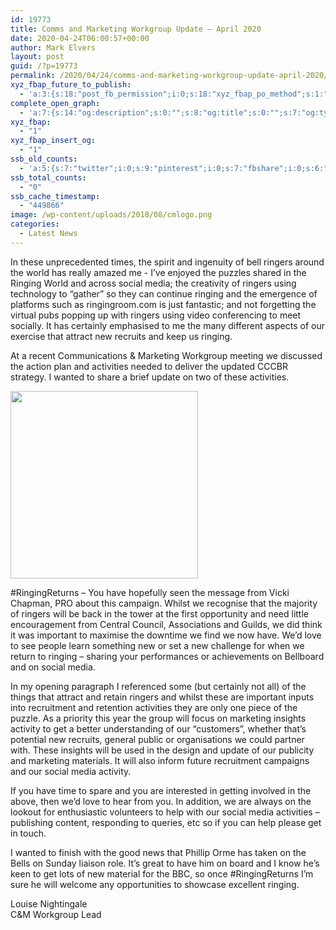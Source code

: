 ```yaml
---
id: 19773
title: Comms and Marketing Workgroup Update – April 2020
date: 2020-04-24T06:00:57+00:00
author: Mark Elvers
layout: post
guid: /?p=19773
permalink: /2020/04/24/comms-and-marketing-workgroup-update-april-2020/
xyz_fbap_future_to_publish:
  - 'a:3:{s:18:"post_fb_permission";i:0;s:18:"xyz_fbap_po_method";s:1:"2";s:16:"xyz_fbap_message";s:62:"News item added to the CCCBR website: {POST_TITLE} {PERMALINK}";}'
complete_open_graph:
  - 'a:7:{s:14:"og:description";s:0:"";s:8:"og:title";s:0:"";s:7:"og:type";s:0:"";s:12:"twitter:card";s:7:"summary";s:15:"twitter:creator";s:0:"";s:19:"twitter:description";s:0:"";s:8:"og:image";s:0:"";}'
xyz_fbap:
  - "1"
xyz_fbap_insert_og:
  - "1"
ssb_old_counts:
  - 'a:5:{s:7:"twitter";i:0;s:9:"pinterest";i:0;s:7:"fbshare";i:0;s:6:"reddit";i:0;s:6:"tumblr";N;}'
ssb_total_counts:
  - "0"
ssb_cache_timestamp:
  - "449866"
image: /wp-content/uploads/2018/08/cmlogo.png
categories:
  - Latest News
---
```

In these unprecedented times, the spirit and ingenuity of bell ringers around the world has really amazed me - I’ve enjoyed the puzzles shared in the Ringing World and across social media; the creativity of ringers using technology to “gather” so they can continue ringing and the emergence of platforms such as ringingroom.com is just fantastic; and not forgetting the virtual pubs popping up with ringers using video conferencing to meet socially. It has certainly emphasised to me the many different aspects of our exercise that attract new recruits and keep us ringing.

At a recent Communications & Marketing Workgroup meeting we discussed the action plan and activities needed to deliver the updated CCCBR strategy. I wanted to share a brief update on two of these activities.

<img loading="lazy" width="300" height="300" src="https://cccbr.org.uk/wp-content/uploads/2020/04/ringingreturns-300x300.png" alt="" srcset="https://cccbr.org.uk/wp-content/uploads/2020/04/ringingreturns-300x300.png 300w, https://cccbr.org.uk/wp-content/uploads/2020/04/ringingreturns-150x150.png 150w, https://cccbr.org.uk/wp-content/uploads/2020/04/ringingreturns-100x100.png 100w, https://cccbr.org.uk/wp-content/uploads/2020/04/ringingreturns.png 392w" sizes="(max-width: 300px) 100vw, 300px" /> 

#RingingReturns – You have hopefully seen the message from Vicki Chapman, PRO about this campaign. Whilst we recognise that the majority of ringers will be back in the tower at the first opportunity and need little encouragement from Central Council, Associations and Guilds, we did think it was important to maximise the downtime we find we now have. We’d love to see people learn something new or set a new challenge for when we return to ringing – sharing your performances or achievements on Bellboard and on social media.

In my opening paragraph I referenced some (but certainly not all) of the things that attract and retain ringers and whilst these are important inputs into recruitment and retention activities they are only one piece of the puzzle. As a priority this year the group will focus on marketing insights activity to get a better understanding of our “customers”, whether that’s potential new recruits, general public or organisations we could partner with. These insights will be used in the design and update of our publicity and marketing materials. It will also inform future recruitment campaigns and our social media activity.

If you have time to spare and you are interested in getting involved in the above, then we’d love to hear from you. In addition, we are always on the lookout for enthusiastic volunteers to help with our social media activities – publishing content, responding to queries, etc so if you can help please get in touch.

I wanted to finish with the good news that Phillip Orme has taken on the Bells on Sunday liaison role. It’s great to have him on board and I know he’s keen to get lots of new material for the BBC, so once #RingingReturns I’m sure he will welcome any opportunities to showcase excellent ringing.

Louise Nightingale  
C&M Workgroup Lead
